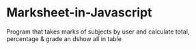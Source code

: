 # Marksheet-in-Javascript
Program that takes marks of subjects by user  and calculate total, percentage &amp; grade an dshow all in table   
